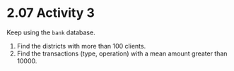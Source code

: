 # 2.07 Activity 3

Keep using the `bank` database.

1. Find the districts with more than 100 clients.
2. Find the transactions (type, operation) with a mean amount greater than 10000.
